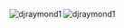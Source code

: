 <p><img align="left" src="https://github-readme-stats.vercel.app/api/top-langs?username=djraymond1&show_icons=true&theme=dark&locale=en&layout=compact" alt="djraymond1" /></p>
<p><img align="center" src="https://github-readme-stats.vercel.app/api?username=djraymond1&show_icons=true&theme=dark&locale=en" alt="djraymond1" /></p>
